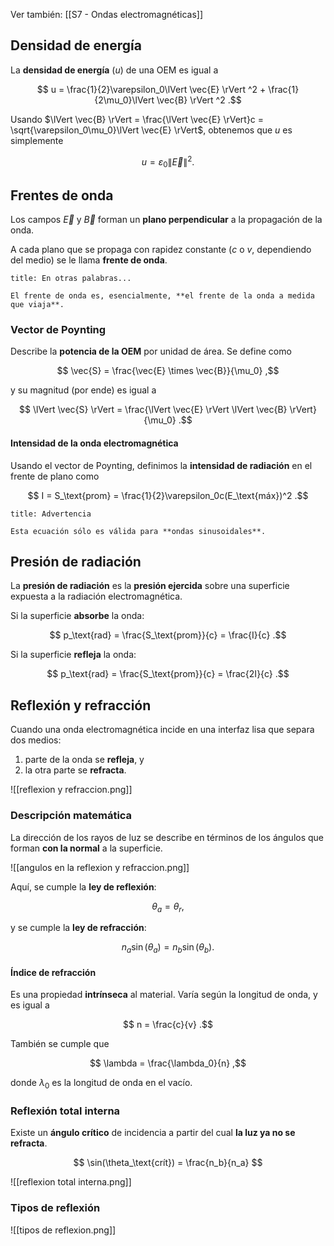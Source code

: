 Ver también: [[S7 - Ondas electromagnéticas]]

## Densidad de energía

La **densidad de energía** ($u$) de una OEM es igual a

$$
u = \frac{1}{2}\varepsilon_0\lVert \vec{E} \rVert ^2 + \frac{1}{2\mu_0}\lVert \vec{B} \rVert ^2
.$$

Usando $\lVert \vec{B} \rVert = \frac{\lVert \vec{E} \rVert}c = \sqrt{\varepsilon_0\mu_0}\lVert \vec{E} \rVert$, obtenemos que $u$ es simplemente

$$
u = \varepsilon_0\lVert \vec{E} \rVert ^2
.$$

## Frentes de onda

Los campos $\vec{E}$ y $\vec{B}$ forman un **plano perpendicular** a la propagación de la onda.

A cada plano que se propaga con rapidez constante ($c$ o $v$, dependiendo del medio) se le llama **frente de onda**.

```ad-seealso
title: En otras palabras...

El frente de onda es, esencialmente, **el frente de la onda a medida que viaja**.

```


### Vector de Poynting

Describe la **potencia de la OEM** por unidad de área. Se define como

$$
\vec{S} = \frac{\vec{E} \times \vec{B}}{\mu_0}
,$$

y su magnitud (por ende) es igual a

$$
\lVert \vec{S} \rVert = \frac{\lVert \vec{E} \rVert \lVert \vec{B} \rVert}{\mu_0}
.$$

#### Intensidad de la onda electromagnética

Usando el vector de Poynting, definimos la **intensidad de radiación** en el frente de plano como

$$
I = S_\text{prom} = \frac{1}{2}\varepsilon_0c(E_\text{máx})^2
.$$

```ad-warning
title: Advertencia

Esta ecuación sólo es válida para **ondas sinusoidales**.

```

## Presión de radiación

La **presión de radiación** es la **presión ejercida** sobre una superficie expuesta a la radiación electromagnética.

Si la superficie **absorbe** la onda:

$$
p_\text{rad} = \frac{S_\text{prom}}{c} = \frac{I}{c}
.$$

Si la superficie **refleja** la onda:

$$
p_\text{rad} = \frac{S_\text{prom}}{c} = \frac{2I}{c}
.$$

## Reflexión y refracción

Cuando una onda electromagnética incide en una interfaz lisa que separa dos medios:

1. parte de la onda se **refleja**, y
2. la otra parte se **refracta**.

![[reflexion y refraccion.png]]

### Descripción matemática

La dirección de los rayos de luz se describe en términos de los ángulos que forman **con la normal** a la superficie.

![[angulos en la reflexion y refraccion.png]]

Aquí, se cumple la **ley de reflexión**:

$$
\theta_a = \theta_r
,$$

y se cumple la **ley de refracción**:

$$
n_a\sin(\theta_a) = n_b\sin(\theta_b)
.$$

#### Índice de refracción

Es una propiedad **intrínseca** al material. Varía según la longitud de onda, y es igual a

$$
n = \frac{c}{v}
.$$

También se cumple que

$$
\lambda = \frac{\lambda_0}{n}
,$$

donde $\lambda_0$ es la longitud de onda en el vacío.

### Reflexión total interna

Existe un **ángulo crítico** de incidencia a partir del cual **la luz ya no se refracta**.

$$
\sin(\theta_\text{crít}) = \frac{n_b}{n_a}
$$

![[reflexion total interna.png]]

### Tipos de reflexión

![[tipos de reflexion.png]]
